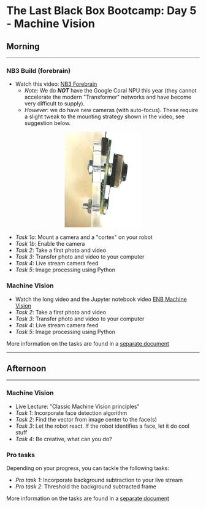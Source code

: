 # The Last Black Box Bootcamp: Day 5 - Machine Vision

## Morning

----

### NB3 Build (forebrain)

- Watch this video: [NB3 Forebrain](https://vimeo.com/628545232)
  - *Note*: We do ***NOT*** have the Google Coral NPU this year (they cannot accelerate the modern "Transformer" networks and have become very difficult to supply).   
  - *However*: we do have new cameras (with auto-focus). These require a slight tweak to the mounting strategy shown in the video, see suggestion below.

<p align="center">
<img src="resources/images/NB3_camera_mount_alt.png" alt="NB3 Camera Mount" width="200" height="250">
</p>

- *Task 1a*: Mount a camera and a "cortex" on your robot
- *Task 1b*: Enable the camera
- *Task 2*: Take a first photo and video
- *Task 3*: Transfer photo and video to your computer
- *Task 4*: Live stream camera feed
- *Task 5*: Image processing using Python

### Machine Vision

- Watch the long video and the Jupyter notebook video [ENB Machine Vision](https://drive.google.com/drive/folders/1IFq9GW5x4-vth9P_7aa9M0LPKJwn1hfv?usp=sharing)
- *Task 2*: Take a first photo and video
- *Task 3*: Transfer photo and video to your computer
- *Task 4*: Live stream camera feed
- *Task 5*: Image processing using Python

More information on the tasks are found in a [separate document](Morning.md)

----

## Afternoon

----

### Machine Vision

- Live Lecture: "Classic Machine Vision principles"
- *Task 1*: Incorporate face detection algorithm
- *Task 2*: Find the vector from image center to the face(s)
- *Task 3*: Let the robot react. If the robot identifies a face, let it do cool stuff
- *Task 4*: Be creative, what can you do?

### Pro tasks

Depending on your progress, you can tackle the following tasks:

- *Pro task 1*: Incorporate background subtraction to your live stream
- *Pro task 2*: Threshold the background subtracted frame

More information on the tasks are found in a [separate document](Afternoon.md)